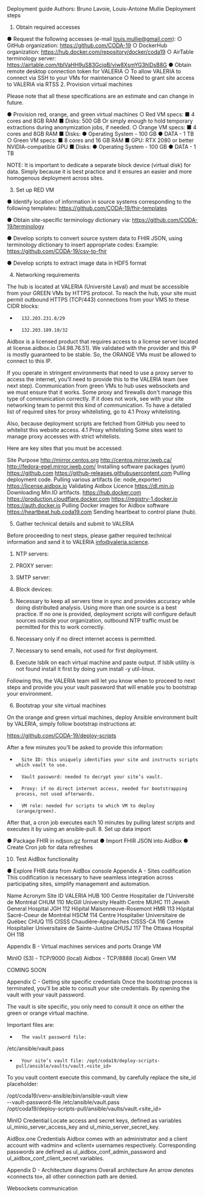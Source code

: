 Deployment guide
Authors: Bruno Lavoie, Louis-Antoine Mullie
Deployment steps
1. Obtain required accesses
 
●  	Request the following accesses (e-mail louis.mullie@gmail.com):
○  	GitHub organization: https://github.com/CODA-19
○  	DockerHub organization: https://hub.docker.com/repository/docker/coda19
○  	AirTable terminology server: https://airtable.com/tblVaHH9uS83GcjqB/viw8XsmYG3hlDsB8G
●  	Obtain remote desktop connection token for VALERIA
○  	To allow VALERIA to connect via SSH to your VMs for maintenance
○  	Need to grant site access to VALERIA via RTSS
2. Provision virtual machines
 
Please note that all these specifications are an estimate and can change in future.
 
●  	Provision red, orange, and green virtual machines
○  	Red VM specs:
■  	4 cores and 8GB RAM
■  	Disks: 500 GB
Or simply enough to hold temporary extractions during anonymization jobs, if needed.
○  	Orange VM specs:
■  	4 cores and  8GB RAM
■  	Disks:
●  	Operating System - 100 GB
●  	DATA - 1 TB
○  	Green VM specs:
■  	8 cores and 16 GB RAM
■  	GPU: RTX 2080 or better NVIDIA-compatible GPU
■  	Disks:
●  	Operating System - 100 GB
●  	DATA - 1 TB
 
NOTE: It is important to dedicate a separate block device (virtual disk) for data. Simply because it is best practice and it ensures an easier and more homogenous deployment across sites.

 
 
3. Set up RED VM
 
●  	Identify location of information in source systems corresponding to the following templates:
https://github.com/CODA-19/fhir-templates

●  	Obtain site-specific terminology dictionary via: https://github.com/CODA-19/terminology
 
●  	Develop scripts to convert source system data to FHIR JSON, using terminology dictionary to insert appropriate codes:
Example: https://github.com/CODA-19/csv-to-fhir

●  	Develop scripts to extract image data in HDF5 format
 
4. Networking requirements
 
The hub is located at VALERIA (Université Laval) and must be accessible from your GREEN VMs by HTTPS protocol. To reach the hub, your site must permit outbound HTTPS (TCP/443) connections from your VMS to these CIDR blocks:
-   	132.203.231.8/29
-   	132.203.189.10/32
 
Aidbox is a licensed product that requires access to a license server located at license.aidbox.io (34.98.76.51). We validated with the provider and this IP is mostly guaranteed to be stable. So, the ORANGE VMs must be allowed to connect to this IP.
 
If you operate in stringent environments that need to use a proxy server to access the internet, you’ll need to provide this to the VALERIA team (see next step). Communication from green VMs to hub uses websockets and we must ensure that it works. Some proxy and firewalls don't manage this type of communication correctly. If it does not work, see with your site networking team to permit this kind of communication. To have a detailed list of required sites for proxy whitelisting, go to 4.1 Proxy whitelisting.
 
Also, because deployment scripts are fetched from GitHub you need to whitelist this website access.
4.1 Proxy whitelisting
Some sites want to manage proxy accesses with strict whitelists.
 
Here are key sites that you must be accessed:
 
Site
Purpose
http://mirror.centos.org
http://centos.mirror.iweb.ca/
http://fedora-epel.mirror.iweb.com/
Installing software packages (yum)
https://github.com
https://github-releases.githubusercontent.com
Pulling deployment code.
Pulling various artifacts (ie: node_exporter)
https://license.aidbox.io
Validating Aidbox Licence
https://dl.min.io
Downloading Min.IO artifacts.
https://hub.docker.com
https://production.cloudflare.docker.com
https://registry-1.docker.io
https://auth.docker.io
Pulling Docker images for Aidbox software
https://heartbeat.hub.coda19.com
Sending heartbeat to control plane (hub).

 

 
5. Gather technical details and submit to VALERIA
 
Before proceeding to next steps, please gather required technical information and send it to VALERIA <info@valeria.science>.
 
1. NTP servers:
 
2. PROXY server:
 
3. SMTP server:
 
4. Block devices:
 

 
1. 	Necessary to keep all servers time in sync and provides accuracy while doing distributed analysis. Using more than one source is a best practice. If no one is provided, deployment scripts will configure default sources outside your organization, outbound NTP traffic must be permitted for this to work correctly.
2. 	Necessary only if no direct internet access is permitted.
3. 	Necessary to send emails, not used for first deployment.
4. 	Execute lsblk on each virtual machine and paste output. If lsblk utility is not found install it first by doing yum install -y util-linux.
 
Following this, the VALERIA team will let you know when to proceed to next steps and provide you your vault password that will enable you to bootstrap your environment.
 
 
 

 
6. Bootstrap your site virtual machines
 
On the orange and green virtual machines, deploy Ansible environment built by VALERIA, simply follow bootstrap instructions at:
 
https://github.com/CODA-19/deploy-scripts
 
After a few minutes you’ll be asked to provide this information:
 
-   	Site ID: this uniquely identifies your site and instructs scripts which vault to use.
-   	Vault password: needed to decrypt your site’s vault.
-   	Proxy: if no direct internet access, needed for bootstrapping process, not used afterwards.
-   	VM role: needed for scripts to which VM to deploy  (orange/green).
 
After that, a cron job executes each 10 minutes by pulling latest scripts and executes it by using an ansible-pull.
8. Set up data import
 
●  	Package FHIR in ndjson.gz format
●  	Import FHIR JSON into AidBox
●  	Create Cron job for data refreshes
 
10. Test AidBox functionality
 
●  	Explore FHIR data from AidBox console
Appendix A - Sites codification
This codification is necessary to have seamless integration across participating sites, simplify management and automation.
 
Name
Acronym
Site ID
VALERIA
HUB
100
Centre Hospitalier de l'Université de Montréal
CHUM
110
McGill University Health Centre
MUHC
111
Jewish General Hospital
JGH
112
Hôpital Maisonneuve-Rosemont
HMR
113
Hôpital Sacré-Coeur de Montréal
HSCM
114
Centre Hospitalier Universitaire de Québec
CHUQ
115
CISSS Chaudière-Appalaches
CISSS-CA
116
Centre Hospitalier Universitaire de Sainte-Justine
CHUSJ
117
The Ottawa Hospital
OH
118

 

 
Appendix B - Virtual machines services and ports
Orange VM

MinIO (S3) - TCP/9000 (local)
Aidbox - TCP/8888 (local)
Green VM

COMING SOON

 
Appendix C - Getting site specific credentials
Once the bootstrap process is terminated, you’ll be able to consult your site credentials. By opening the vault with your vault password.
 
The vault is site specific, you only need to consult it once on either the green or orange virtual machine.
 
Important files are:
-   	The vault password file:
/etc/ansible/vault.pass
-   	Your site’s vault file: /opt/coda19/deploy-scripts-pull/ansible/vaults/vault.<site_id>
 
To you vault content execute this command, by carefully replace the site_id placeholder:
 
/opt/coda19/venv-ansible/bin/ansible-vault
  view \
  --vault-password-file /etc/ansible/vault.pass \
  /opt/coda19/deploy-scripts-pull/ansible/vaults/vault.<site_id>
 
MinIO Credential
Locate access and secret keys, defined as variables ul_minio_server_access_key and ul_minio_server_secret_key.
 
AidBox.one Credentials
Aidbox comes with an administrator and a client account with «admin» and «client» usernames respectively. Corresponding passwords are defined as ul_aidbox_conf_admin_password and ul_aidbox_conf_client_secret variables.
 
 Appendix D - Architecture diagrams
Overall architecture
An arrow denotes «connects to», all other connection path are denied.
 
Websockets communication
